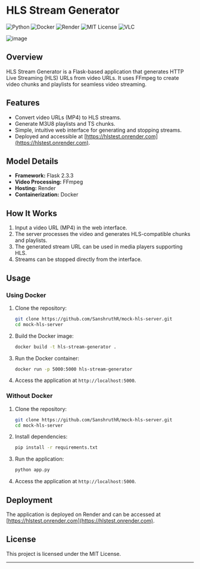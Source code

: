 # HLS Stream Generator

![Python](https://img.shields.io/badge/Python-3.9-3776AB?style=for-the-badge&logo=python&logoColor=white) 
![Docker](https://img.shields.io/badge/Docker-20.10-2496ED?style=for-the-badge&logo=docker&logoColor=white) 
![Render](https://img.shields.io/badge/Render-Deployed-4CAF50?style=for-the-badge&logo=render&logoColor=white) 
![MIT License](https://img.shields.io/badge/License-MIT-FFEB3B?style=for-the-badge&logo=open-source-initiative&logoColor=303030) 
![VLC](https://img.shields.io/badge/VLC-Media_Player-E95420?style=for-the-badge&logo=vlc&logoColor=white)

![image](https://github.com/user-attachments/assets/a415ac8c-739e-4253-bd1b-4788203b9dec)




## Overview
HLS Stream Generator is a Flask-based application that generates HTTP Live Streaming (HLS) URLs from video URLs. It uses FFmpeg to create video chunks and playlists for seamless video streaming.

## Features
- Convert video URLs (MP4) to HLS streams.
- Generate M3U8 playlists and TS chunks.
- Simple, intuitive web interface for generating and stopping streams.
- Deployed and accessible at [https://hlstest.onrender.com](https://hlstest.onrender.com).

## Model Details
- **Framework:** Flask 2.3.3
- **Video Processing:** FFmpeg
- **Hosting:** Render
- **Containerization:** Docker

## How It Works
1. Input a video URL (MP4) in the web interface.
2. The server processes the video and generates HLS-compatible chunks and playlists.
3. The generated stream URL can be used in media players supporting HLS.
4. Streams can be stopped directly from the interface.

## Usage
### Using Docker
1. Clone the repository:
   ```bash
   git clone https://github.com/SanshruthR/mock-hls-server.git
   cd mock-hls-server
   ```
2. Build the Docker image:
   ```bash
   docker build -t hls-stream-generator .
   ```
3. Run the Docker container:
   ```bash
   docker run -p 5000:5000 hls-stream-generator
   ```
4. Access the application at `http://localhost:5000`.

### Without Docker
1. Clone the repository:
   ```bash
   git clone https://github.com/SanshruthR/mock-hls-server.git
   cd mock-hls-server
   ```
2. Install dependencies:
   ```bash
   pip install -r requirements.txt
   ```
3. Run the application:
   ```bash
   python app.py
   ```
4. Access the application at `http://localhost:5000`.

## Deployment
The application is deployed on Render and can be accessed at [https://hlstest.onrender.com](https://hlstest.onrender.com).

## License
This project is licensed under the MIT License.

---

